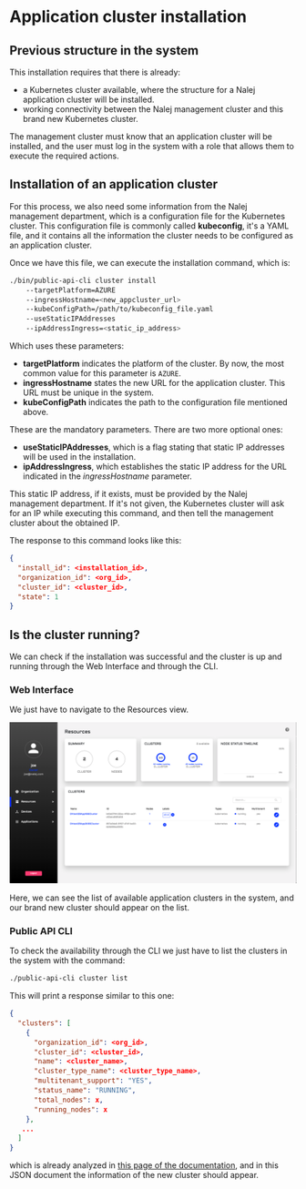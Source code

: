 # Application cluster installation

## Previous structure in the system

This installation requires that there is already:

- a Kubernetes cluster available, where the structure for a Nalej application cluster will be installed.
- working connectivity between the Nalej management cluster and this brand new Kubernetes cluster.

The management cluster must know that an application cluster will be installed, and the user must log in the system with a role that allows them to execute the required actions.

## Installation of an application cluster

For this process, we also need some information from the Nalej management department, which is a configuration file for the Kubernetes cluster. This configuration file is commonly called **kubeconfig**, it's a YAML file, and it contains all the information the cluster needs to be configured as an application cluster.

Once we have this file, we can execute the installation command, which is:

```bash
./bin/public-api-cli cluster install 
	--targetPlatform=AZURE 
	--ingressHostname=<new_appcluster_url> 
	--kubeConfigPath=/path/to/kubeconfig_file.yaml 
	--useStaticIPAddresses 
	--ipAddressIngress=<static_ip_address>
```

Which uses these parameters:

- **targetPlatform** indicates the platform of the cluster. By now, the most common value for this parameter is `AZURE`.
- **ingressHostname** states the new URL for the application cluster. This URL must be unique in the system.
- **kubeConfigPath** indicates the path to the configuration file mentioned above.

These are the mandatory parameters. There are two more optional ones:

- **useStaticIPAddresses**, which is a flag stating that static IP addresses will be used in the installation.
- **ipAddressIngress**, which establishes the static IP address for the URL indicated in the *ingressHostname* parameter.

 This static IP address, if it exists, must be provided by the Nalej management department. If it's not given, the Kubernetes cluster will ask for an IP while executing this command, and then tell the management cluster about the obtained IP.

The response to this command looks like this:

```json
{
  "install_id": <installation_id>,
  "organization_id": <org_id>,
  "cluster_id": <cluster_id>,
  "state": 1
}
```

## Is the cluster running?

We can check if the installation was successful and the cluster is up and running through the Web Interface and through the CLI.

### Web Interface

We just have to navigate to the Resources view.

![Resources list view.](../.gitbook/assets/res_list.png)

Here, we can see the list of available application clusters in the system, and our brand new cluster should appear on the list.

### Public API CLI

To check the availability through the CLI we just have to list the clusters in the system with the command:

```bash
./public-api-cli cluster list
```

This will print a response similar to this one:

```json
{
  "clusters": [
    {
      "organization_id": <org_id>,
      "cluster_id": <cluster_id>,
      "name": <cluster_name>,
      "cluster_type_name": <cluster_type_name>,
      "multitenant_support": "YES",
      "status_name": "RUNNING",
      "total_nodes": x,
      "running_nodes": x
    },
   ...
  ]
}
```

which is already analyzed in [this page of the documentation](resources.md), and in this JSON document the information of the new cluster should appear.